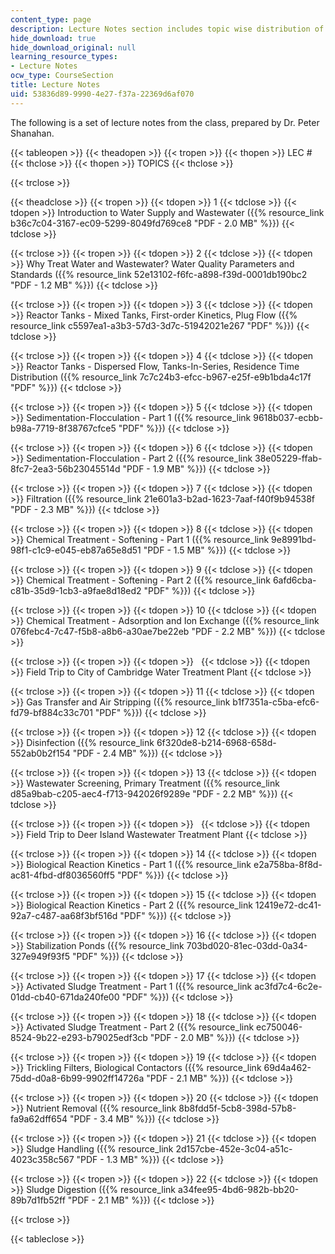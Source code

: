 ```yaml
---
content_type: page
description: Lecture Notes section includes topic wise distribution of course handouts.
hide_download: true
hide_download_original: null
learning_resource_types:
- Lecture Notes
ocw_type: CourseSection
title: Lecture Notes
uid: 53836d89-9990-4e27-f37a-22369d6af070
---
```


The following is a set of lecture notes from the class, prepared by Dr. Peter Shanahan.

{{< tableopen >}}
{{< theadopen >}}
{{< tropen >}}
{{< thopen >}}
LEC #
{{< thclose >}}
{{< thopen >}}
TOPICS
{{< thclose >}}

{{< trclose >}}

{{< theadclose >}}
{{< tropen >}}
{{< tdopen >}}
1
{{< tdclose >}}
{{< tdopen >}}
Introduction to Water Supply and Wastewater ({{% resource_link b36c7c04-3167-ec09-5299-8049fd769ce8 "PDF - 2.0 MB" %}})
{{< tdclose >}}

{{< trclose >}}
{{< tropen >}}
{{< tdopen >}}
2
{{< tdclose >}}
{{< tdopen >}}
Why Treat Water and Wastewater? Water Quality Parameters and Standards ({{% resource_link 52e13102-f6fc-a898-f39d-0001db190bc2 "PDF - 1.2 MB" %}})
{{< tdclose >}}

{{< trclose >}}
{{< tropen >}}
{{< tdopen >}}
3
{{< tdclose >}}
{{< tdopen >}}
Reactor Tanks - Mixed Tanks, First-order Kinetics, Plug Flow ({{% resource_link c5597ea1-a3b3-57d3-3d7c-51942021e267 "PDF" %}})
{{< tdclose >}}

{{< trclose >}}
{{< tropen >}}
{{< tdopen >}}
4
{{< tdclose >}}
{{< tdopen >}}
Reactor Tanks - Dispersed Flow, Tanks-In-Series, Residence Time Distribution ({{% resource_link 7c7c24b3-efcc-b967-e25f-e9b1bda4c17f "PDF" %}})
{{< tdclose >}}

{{< trclose >}}
{{< tropen >}}
{{< tdopen >}}
5
{{< tdclose >}}
{{< tdopen >}}
Sedimentation-Flocculation - Part 1 ({{% resource_link 9618b037-ecbb-b98a-7719-8f38767cfce5 "PDF" %}})
{{< tdclose >}}

{{< trclose >}}
{{< tropen >}}
{{< tdopen >}}
6
{{< tdclose >}}
{{< tdopen >}}
Sedimentation-Flocculation - Part 2 ({{% resource_link 38e05229-ffab-8fc7-2ea3-56b23045514d "PDF - 1.9 MB" %}})
{{< tdclose >}}

{{< trclose >}}
{{< tropen >}}
{{< tdopen >}}
7
{{< tdclose >}}
{{< tdopen >}}
Filtration ({{% resource_link 21e601a3-b2ad-1623-7aaf-f40f9b94538f "PDF - 2.3 MB" %}})
{{< tdclose >}}

{{< trclose >}}
{{< tropen >}}
{{< tdopen >}}
8
{{< tdclose >}}
{{< tdopen >}}
Chemical Treatment - Softening - Part 1 ({{% resource_link 9e8991bd-98f1-c1c9-e045-eb87a65e8d51 "PDF - 1.5 MB" %}})
{{< tdclose >}}

{{< trclose >}}
{{< tropen >}}
{{< tdopen >}}
9
{{< tdclose >}}
{{< tdopen >}}
Chemical Treatment - Softening - Part 2 ({{% resource_link 6afd6cba-c81b-35d9-1cb3-a9fae8d18ed2 "PDF" %}})
{{< tdclose >}}

{{< trclose >}}
{{< tropen >}}
{{< tdopen >}}
10
{{< tdclose >}}
{{< tdopen >}}
Chemical Treatment - Adsorption and Ion Exchange ({{% resource_link 076febc4-7c47-f5b8-a8b6-a30ae7be22eb "PDF - 2.2 MB" %}})
{{< tdclose >}}

{{< trclose >}}
{{< tropen >}}
{{< tdopen >}}
 
{{< tdclose >}}
{{< tdopen >}}
Field Trip to City of Cambridge Water Treatment Plant
{{< tdclose >}}

{{< trclose >}}
{{< tropen >}}
{{< tdopen >}}
11
{{< tdclose >}}
{{< tdopen >}}
Gas Transfer and Air Stripping ({{% resource_link b1f7351a-c5ba-efc6-fd79-bf884c33c701 "PDF" %}})
{{< tdclose >}}

{{< trclose >}}
{{< tropen >}}
{{< tdopen >}}
12
{{< tdclose >}}
{{< tdopen >}}
Disinfection ({{% resource_link 6f320de8-b214-6968-658d-552ab0b2f154 "PDF - 2.4 MB" %}})
{{< tdclose >}}

{{< trclose >}}
{{< tropen >}}
{{< tdopen >}}
13
{{< tdclose >}}
{{< tdopen >}}
Wastewater Screening, Primary Treatment ({{% resource_link d85a9bab-c205-aec4-f713-942026f9289e "PDF - 2.2 MB" %}})
{{< tdclose >}}

{{< trclose >}}
{{< tropen >}}
{{< tdopen >}}
 
{{< tdclose >}}
{{< tdopen >}}
Field Trip to Deer Island Wastewater Treatment Plant
{{< tdclose >}}

{{< trclose >}}
{{< tropen >}}
{{< tdopen >}}
14
{{< tdclose >}}
{{< tdopen >}}
Biological Reaction Kinetics - Part 1 ({{% resource_link e2a758ba-8f8d-ac81-4fbd-df8036560ff5 "PDF" %}})
{{< tdclose >}}

{{< trclose >}}
{{< tropen >}}
{{< tdopen >}}
15
{{< tdclose >}}
{{< tdopen >}}
Biological Reaction Kinetics - Part 2 ({{% resource_link 12419e72-dc41-92a7-c487-aa68f3bf516d "PDF" %}})
{{< tdclose >}}

{{< trclose >}}
{{< tropen >}}
{{< tdopen >}}
16
{{< tdclose >}}
{{< tdopen >}}
Stabilization Ponds ({{% resource_link 703bd020-81ec-03dd-0a34-327e949f93f5 "PDF" %}})
{{< tdclose >}}

{{< trclose >}}
{{< tropen >}}
{{< tdopen >}}
17
{{< tdclose >}}
{{< tdopen >}}
Activated Sludge Treatment - Part 1 ({{% resource_link ac3fd7c4-6c2e-01dd-cb40-671da240fe00 "PDF" %}})
{{< tdclose >}}

{{< trclose >}}
{{< tropen >}}
{{< tdopen >}}
18
{{< tdclose >}}
{{< tdopen >}}
Activated Sludge Treatment - Part 2 ({{% resource_link ec750046-8524-9b22-e293-b79025edf3cb "PDF - 2.0 MB" %}})
{{< tdclose >}}

{{< trclose >}}
{{< tropen >}}
{{< tdopen >}}
19
{{< tdclose >}}
{{< tdopen >}}
Trickling Filters, Biological Contactors ({{% resource_link 69d4a462-75dd-d0a8-6b99-9902ff14726a "PDF - 2.1 MB" %}})
{{< tdclose >}}

{{< trclose >}}
{{< tropen >}}
{{< tdopen >}}
20
{{< tdclose >}}
{{< tdopen >}}
Nutrient Removal ({{% resource_link 8b8fdd5f-5cb8-398d-57b8-fa9a62dff654 "PDF - 3.4 MB" %}})
{{< tdclose >}}

{{< trclose >}}
{{< tropen >}}
{{< tdopen >}}
21
{{< tdclose >}}
{{< tdopen >}}
Sludge Handling ({{% resource_link 2d157cbe-452e-3c04-a51c-4023c358c567 "PDF - 1.3 MB" %}})
{{< tdclose >}}

{{< trclose >}}
{{< tropen >}}
{{< tdopen >}}
22
{{< tdclose >}}
{{< tdopen >}}
Sludge Digestion ({{% resource_link a34fee95-4bd6-982b-bb20-89b7d1fb52ff "PDF - 2.1 MB" %}})
{{< tdclose >}}

{{< trclose >}}

{{< tableclose >}}